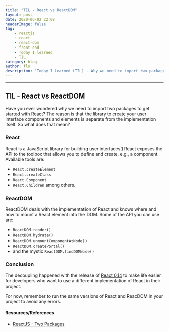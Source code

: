 ```yaml
---
title: "TIL - React vs ReactDOM"
layout: post
date: 2020-06-02 22:08
headerImage: false
tag:
    - reactjs
    - react
    - react-dom
    - front-end
    - Today I learned
    - TIL
category: blog
author: flo
description: "Today I Learned (TIL) - Why we need to import two packages (react/react-dom) to get started with React and what the main differences of them are."
---
```


---

## TIL - React vs ReactDOM

Have you ever wondered why we need to import two packages to get started with React? The reason is that the library to create your user interface components and elements is separate from the implementation itself. So what does that mean?

### React

React is a JavaScript library for building user interfaces.[1] React exposes the API to the toolbox that allows you to define and create, e.g., a component. Available tools are:

-   `React.createElement`
-   `React.createClass`
-   `React.Component`
-   `React.Children` among others.

### ReactDOM

ReactDOM deals with the implementation of React and knows where and how to mount a React element into the DOM. Some of the API you can use are:

-   `ReactDOM.render()`
-   `ReactDOM.hydrate()`
-   `ReactDOM.unmountComponentAtNode()`
-   `ReactDOM.createPortal()`
-   and the mystic `ReactDOM.findDOMNode()`

### Conclusion

The decoupling happened with the release of [React 0.14](https://reactjs.org/blog/2015/07/03/react-v0.14-beta-1.html#two-packages) to make life easier for developers who want to use a different implementation of React in their project.

For now, remember to run the same versions of React and ReacDOM in your project to avoid any errors.

#### Resources/References

-   [ReactJS - Two Packages](https://reactjs.org/blog/2015/07/03/react-v0.14-beta-1.html#two-packages)

[1]: https://reactjs.org/docs/getting-started.html
